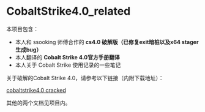 # CobaltStrike4.0_related

本项目包含：

- 本人和 ssooking 师傅合作的 **cs4.0 破解版（已修复exit暗桩以及x64 stager生成bug）**
- 本人翻译的 **Cobalt Strike 4.0官方手册翻译**
- 本人关于 Cobalt Strike 使用记录的一些笔记

关于破解的Cobalt Strike 4.0，请参考以下链接（内附下载地址）：

[cobaltstrike4.0 cracked](https://www.cnblogs.com/ssooking/p/12535998.html?from=timeline)

其他的两个文档见项目内。

